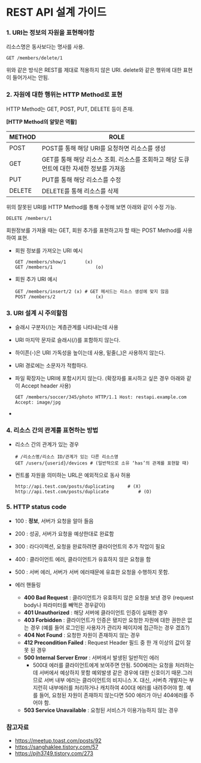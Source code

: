 # REST API 설계 가이드

### 1. URI는 정보의 자원을 표현해야함

리소스명은 동사보다는 명사를 사용.

```http
GET /members/delete/1
```

위와 같은 방식은 REST를 제대로 적용하지 않은 URI. delete와 같은 행위에 대한 표현이 들어가서는 안됨.



### 2. 자원에 대한 행위는 HTTP Method로 표현

HTTP Method는 GET, POST, PUT, DELETE 등이 존재.

**[HTTP Method의 알맞은 역활]**

| METHOD | ROLE                                                         |
| ------ | ------------------------------------------------------------ |
| POST   | POST를 통해 해당 URI를 요청하면 리소스를 생성                |
| GET    | GET를 통해 해당 리소스 조회. 리소스를 조회하고 해당 도큐먼트에 대한 자세한 정보를 가져옴 |
| PUT    | PUT를 통해 해당 리소스를 수정                                |
| DELETE | DELETE를 통해 리소스를 삭제                                  |

위의 잘못된 URI를 HTTP Method를 통해 수정해 보면 아래와 같이 수정 가능.

```http
DELETE /members/1
```

회원정보를 가져올 때는 GET, 회원 추가를 표현하고자 할 때는 POST Method를 사용하여 표현.

- 회원 정보를 가져오는 URI 예시

  ```
  GET /members/show/1		(x)
  GET /members/1				(o)
  ```

- 회원 추가 URI 예시

  ```
  GET /members/insert/2	(x) # GET 메서드는 리소스 생성에 맞지 않음
  POST /members/2				(x)
  ```



### 3. URI 설계 시 주의할점

- 슬래시 구분자(/)는 계층관계를 나타내는데 사용

- URI 마지막 문자로 슬래시(/)를 포함하지 않는다.

- 하이픈(-)은 URI 가독성을 높이는데 사용, 밑줄(_)은 사용하지 않는다.

- URI 경로에는 소문자가 적합하다.

- 파일 확장자는 URI에 포함시키지 않는다. (확장자를 표시하고 싶은 경우 아래와 같이 Accept header 사용)

  ```
  GET /members/soccer/345/photo HTTP/1.1 Host: restapi.example.com Accept: image/jpg
  ```

  

- 

### 4. 리소스 간의 관계를 표현하는 방법

- 리소스 간의 관계가 있는 경우

  ```
  # /리소스명/리소스 ID/관계가 있는 다른 리소스명
  GET /users/{userid}/devices # (일반적으로 소유 ‘has’의 관계를 표현할 때)
  ```

- 컨트롤 자원을 의미하는 URL은 예외적으로 동사 허용

  ```
  http://api.test.com/posts/duplicating		# (X)
  http://api.test.com/posts/duplicate			# (O)
  ```



### 5. HTTP status code

- 100 : **정보**, 서버가 요청을 알아 들음
- 200 : 성공, 서버가 요청을 예상한대로 완료함
- 300 : 라다이렉션, 요청을 완료하려면 클라이언트의 추가 작업이 필요
- 400 : 클라이언트 에러, 클라이언트가 유효하지 않은 요청을 함
- 500 : 서버 에러, 서버가 서버 에러때문에 유효한 요청을 수행하지 못함.

- 에러 핸들링
  - **400 Bad Request** : 클라이언트가 유효하지 않은 요청을 보낸 경우 (request body나 파라미터를 빼먹은 경우같이)
  - **401 Unauthorized** : 해당 서버에 클라이언트 인증이 실패한 경우
  - **403 Forbidden** : 클라이언트가 인증은 됐지만 요청한 자원에 대한 권한은 없는 경우 (예를 들어 로그인된 사용자가 관리자 페이지에 접근하는 경우 겠죠?)
  - **404 Not Found** : 요청한 자원이 존재하지 않는 경우
  - **412 Precondition Failed** : Request Header 필드 중 한 개 이상의 값이 잘못 된 경우
  - **500 Internal Server Error** : 서버에서 발생된 일반적인 에러
    - 500대 에러를 클라이언트에게 보여주면 안됨. 500에러는 요청을 처러하는데 서버에서 예상하지 못함 예외발생 같은 경우에 대한 신호이기 때문.그러므로 서버 내부 에러는 클라이언트의 비지니스 X.
      대신, 서버측 개발자는 부지런히 내부에러를 처리하거나 캐치하여 400대 에러를 내려주어야 함. 예를 들어, 요청된 자원이 존재하지 않는다면 500 에러가 아닌 404에러를 주어야 함.
  - **503 Service Unavailable** : 요청된 서비스가 이용가능하지 않는 경우



### 참고자료

- https://meetup.toast.com/posts/92
- https://sanghaklee.tistory.com/57
- https://pjh3749.tistory.com/273